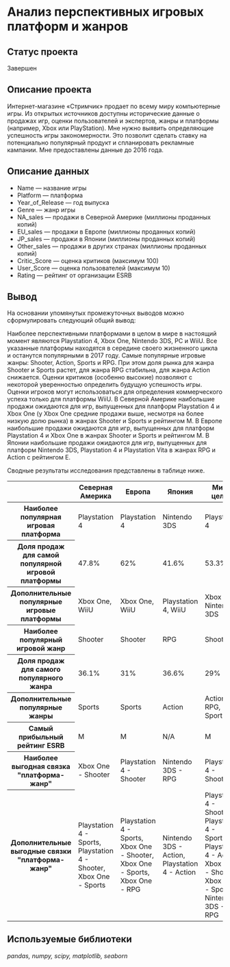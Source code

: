 # Анализ перспективных игровых платформ и жанров

## Статус проекта
Завершен

## Описание проекта
Интернет-магазине «Стримчик» продает по всему миру компьютерные игры. Из открытых источников доступны исторические данные о продажах игр, оценки пользователей и экспертов, жанры и платформы (например, Xbox или PlayStation). Мне нужно выявить определяющие успешность игры закономерности. Это позволит сделать ставку на потенциально популярный продукт и спланировать рекламные кампании.
Мне предоставлены данные до 2016 года.  

## Описание данных

- Name — название игры
- Platform — платформа
- Year_of_Release — год выпуска
- Genre — жанр игры
- NA_sales — продажи в Северной Америке (миллионы проданных копий)
- EU_sales — продажи в Европе (миллионы проданных копий)
- JP_sales — продажи в Японии (миллионы проданных копий)
- Other_sales — продажи в других странах (миллионы проданных копий)
- Critic_Score — оценка критиков (максимум 100)
- User_Score — оценка пользователей (максимум 10)
- Rating — рейтинг от организации ESRB 

## Вывод

На основании упомянутых промежуточных выводов можно сформулировать следующий общий вывод:

Наиболее перспективными платформами в целом в мире в настоящий момент являются Playstation 4, Xbox One, Nintendo 3DS, PC и WiiU. Все указанные платформы находятся в середине своего жизненного цикла и останутся популярными в 2017 году.
Самые популярные игровые жанры: Shooter, Action, Sports и RPG. При этом доля рынка для жанра Shooter и Sports растет, для жанра RPG стабильна, для жанра Action снижается.
Оценки критиков (особенно высокие) позволяют с некоторой уверенностью определить будущую успешность игры. Оценки игроков могут использоваться для определения коммерческого успеха только для платформы WiiU.
В Северной Америке наибольшие продажи ожидаются для игр, выпущенных для платформ Playstation 4 и Xbox One (у Xbox One средние продажи выше, несмотря на более низкую долю рынка) в жанрах Shooter и Sports и рейтингом M.
В Европе наибольшие продажи ожидаются для игр, выпущенных для платформ Playstation 4 и Xbox One в жанрах Shooter и Sports и рейтингом M.
В Японии наибольшие продажи ожидаются для игр, выпущенных для платформ Nintendo 3DS, Playstation 4 и Playstation Vita в жанрах RPG и Action с рейтингом E.

Сводные результаты исследования представлены в таблице ниже.
<table>
         <thead>
           <tr>
             <th></th>
             <th>Северная Америка</th>
             <th>Европа</th>
             <th>Япония</th>
             <th>Мир в целом</th>
           </tr>
         </thead>
         <tbody>
           <tr>
             <th>Наиболее популярная игровая платформа</th>
             <td>Playstation 4</td>
             <td>Playstation 4</td>
             <td>Nintendo 3DS</td>
             <td>Playstation 4</td>
           </tr>
           <tr>
             <th>Доля продаж для самой популярной игровой платформы</th>
             <td>47.8%</td>
             <td>62%</td>
             <td>41.6%</td>
             <td>53.3%</td>
           </tr>
           <tr>
             <th>Дополнительные популярные игровые платформы</th>
             <td>Xbox One, WiiU</td>
             <td>Xbox One, WiiU</td>
             <td>Playstation 4, WiiU</td>
             <td>Xbox One, Nintendo 3DS</td>
           </tr>
           <tr>
             <th>Наиболее популярный игровой жанр</th>
             <td>Shooter</td>
             <td>Shooter</td>
             <td>RPG</td>
             <td>Shooter</td>
           </tr>
           <tr>
             <th>Доля продаж для самого популярного жанра</th>
             <td>36.1%</td>
             <td>31%</td>
             <td>36.6%</td>
             <td>29%</td>
           </tr>
           <tr>
             <th>Дополнительные популярные жанры</th>
             <td>Sports</td>
             <td>Sports</td>
             <td>Action</td>
             <td>Action, RPG, Sports</td>
           </tr>
           <tr>
             <th>Самый прибыльный рейтинг ESRB</th>
             <td>M</td>
             <td>M</td>
             <td>N/A</td>
             <td>M</td>
           </tr>
           <tr>
             <th>Наиболее выгодная связка "платформа-жанр"</th>
             <td>Xbox One - Shooter</td>
             <td>Playstation 4 - Shooter</td>
             <td>Nintendo 3DS - RPG</td>
             <td>Playstation 4 - Shooter</td>
           </tr>
           <tr>
             <th>Дополнительные выгодные связки "платформа-жанр"</th>
             <td>Playstation 4 - Sports, Playstation 4 - Shooter, Xbox One - Sports</td>
             <td>Playstation 4 - Sports, Xbox One - Shooter, Xbox One - Sports, Xbox One - RPG</td>
             <td>Nintendo 3DS - Action, Playstation 4 - Action</td>
             <td>Playstation 4 - Shooter, Playstation 4 - Sports, Playstation 4 - Action, Xbox One - Shooter, Xbox One - Sports, Nintendo 3DS - RPG</td>
           </tr>
         </tbody>
       </table>

## Используемые библиотеки
*pandas, numpy, scipy, matplotlib, seaborn*